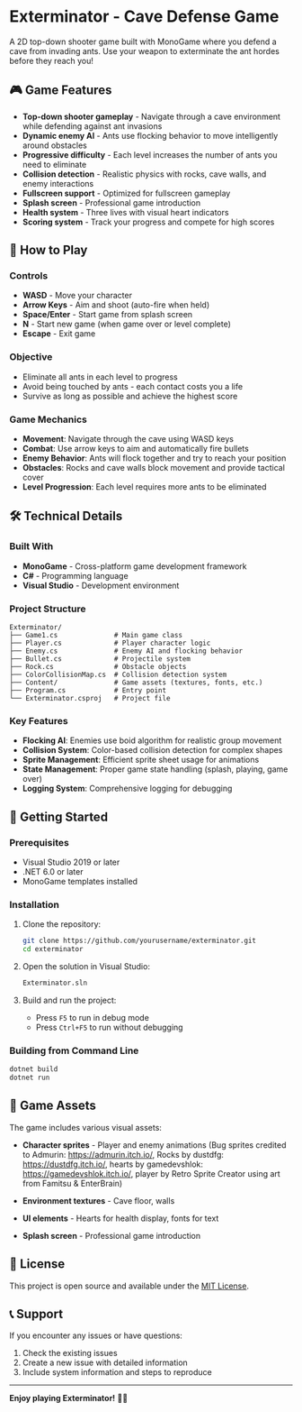 # Exterminator - Cave Defense Game

A 2D top-down shooter game built with MonoGame where you defend a cave from invading ants. Use your weapon to exterminate the ant hordes before they reach you!

## 🎮 Game Features

- **Top-down shooter gameplay** - Navigate through a cave environment while defending against ant invasions
- **Dynamic enemy AI** - Ants use flocking behavior to move intelligently around obstacles
- **Progressive difficulty** - Each level increases the number of ants you need to eliminate
- **Collision detection** - Realistic physics with rocks, cave walls, and enemy interactions
- **Fullscreen support** - Optimized for fullscreen gameplay
- **Splash screen** - Professional game introduction
- **Health system** - Three lives with visual heart indicators
- **Scoring system** - Track your progress and compete for high scores

## 🎯 How to Play

### Controls
- **WASD** - Move your character
- **Arrow Keys** - Aim and shoot (auto-fire when held)
- **Space/Enter** - Start game from splash screen
- **N** - Start new game (when game over or level complete)
- **Escape** - Exit game

### Objective
- Eliminate all ants in each level to progress
- Avoid being touched by ants - each contact costs you a life
- Survive as long as possible and achieve the highest score

### Game Mechanics
- **Movement**: Navigate through the cave using WASD keys
- **Combat**: Use arrow keys to aim and automatically fire bullets
- **Enemy Behavior**: Ants will flock together and try to reach your position
- **Obstacles**: Rocks and cave walls block movement and provide tactical cover
- **Level Progression**: Each level requires more ants to be eliminated

## 🛠️ Technical Details

### Built With
- **MonoGame** - Cross-platform game development framework
- **C#** - Programming language
- **Visual Studio** - Development environment

### Project Structure
```
Exterminator/
├── Game1.cs              # Main game class
├── Player.cs             # Player character logic
├── Enemy.cs              # Enemy AI and flocking behavior
├── Bullet.cs             # Projectile system
├── Rock.cs               # Obstacle objects
├── ColorCollisionMap.cs  # Collision detection system
├── Content/              # Game assets (textures, fonts, etc.)
├── Program.cs            # Entry point
└── Exterminator.csproj   # Project file
```

### Key Features
- **Flocking AI**: Enemies use boid algorithm for realistic group movement
- **Collision System**: Color-based collision detection for complex shapes
- **Sprite Management**: Efficient sprite sheet usage for animations
- **State Management**: Proper game state handling (splash, playing, game over)
- **Logging System**: Comprehensive logging for debugging

## 🚀 Getting Started

### Prerequisites
- Visual Studio 2019 or later
- .NET 6.0 or later
- MonoGame templates installed

### Installation
1. Clone the repository:
   ```bash
   git clone https://github.com/yourusername/exterminator.git
   cd exterminator
   ```

2. Open the solution in Visual Studio:
   ```bash
   Exterminator.sln
   ```

3. Build and run the project:
   - Press `F5` to run in debug mode
   - Press `Ctrl+F5` to run without debugging

### Building from Command Line
```bash
dotnet build
dotnet run
```

## 🎨 Game Assets

The game includes various visual assets:
- **Character sprites** - Player and enemy animations
  (Bug sprites credited to Admurin: https://admurin.itch.io/,
  Rocks by dustdfg: https://dustdfg.itch.io/,
  hearts by gamedevshlok: https://gamedevshlok.itch.io/,
  player by Retro Sprite Creator using art from Famitsu & EnterBrain)
  
- **Environment textures** - Cave floor, walls
- **UI elements** - Hearts for health display, fonts for text
- **Splash screen** - Professional game introduction

## 📝 License

This project is open source and available under the [MIT License](LICENSE).

## 📞 Support

If you encounter any issues or have questions:
1. Check the existing issues
2. Create a new issue with detailed information
3. Include system information and steps to reproduce

---

**Enjoy playing Exterminator!** 🐜💥 